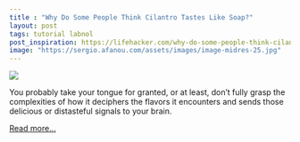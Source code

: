 ```yaml
---
title : "Why Do Some People Think Cilantro Tastes Like Soap?"
layout: post
tags: tutorial labnol
post_inspiration: https://lifehacker.com/why-do-some-people-think-cilantro-tastes-like-soap-1846645040
image: "https://sergio.afanou.com/assets/images/image-midres-25.jpg"
---
```


<img src="https://i.kinja-img.com/gawker-media/image/upload/s--6lI9Wg-5--/c_fit,fl_progressive,q_80,w_636/rb0fyyumkkualoqppgy4.jpg" /><p>You probably take your tongue for granted, or at least, don’t fully grasp the complexities of how it deciphers the flavors it encounters and sends those delicious or distasteful signals to your brain.<br></p><p><a href="https://lifehacker.com/why-do-some-people-think-cilantro-tastes-like-soap-1846645040">Read more...</a></p>